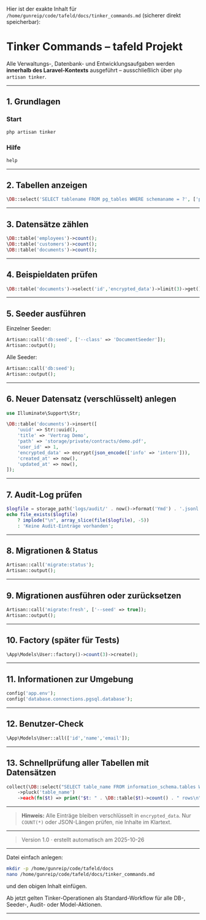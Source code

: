 Hier ist der exakte Inhalt für
`/home/gunreip/code/tafeld/docs/tinker_commands.md`
(sicherer direkt speicherbar):

# Tinker Commands – tafeld Projekt

Alle Verwaltungs-, Datenbank- und Entwicklungsaufgaben werden **innerhalb des Laravel-Kontexts**
ausgeführt – ausschließlich über `php artisan tinker`.

---

## 1. Grundlagen

### Start

```bash
php artisan tinker
```

### Hilfe

```php
help
```

---

## 2. Tabellen anzeigen

```php
\DB::select('SELECT tablename FROM pg_tables WHERE schemaname = ?', ['public']);
```

---

## 3. Datensätze zählen

```php
\DB::table('employees')->count();
\DB::table('customers')->count();
\DB::table('documents')->count();
```

---

## 4. Beispieldaten prüfen

```php
\DB::table('documents')->select('id','encrypted_data')->limit(3)->get();
```

---

## 5. Seeder ausführen

Einzelner Seeder:

```php
Artisan::call('db:seed', ['--class' => 'DocumentSeeder']);
Artisan::output();
```

Alle Seeder:

```php
Artisan::call('db:seed');
Artisan::output();
```

---

## 6. Neuer Datensatz (verschlüsselt) anlegen

```php
use Illuminate\Support\Str;

\DB::table('documents')->insert([
    'uuid' => Str::uuid(),
    'title' => 'Vertrag Demo',
    'path' => 'storage/private/contracts/demo.pdf',
    'user_id' => 1,
    'encrypted_data' => encrypt(json_encode(['info' => 'intern'])),
    'created_at' => now(),
    'updated_at' => now(),
]);
```

---

## 7. Audit-Log prüfen

```php
$logfile = storage_path('logs/audit/' . now()->format('Ymd') . '.jsonl');
echo file_exists($logfile)
    ? implode("\n", array_slice(file($logfile), -5))
    : 'Keine Audit-Einträge vorhanden';
```

---

## 8. Migrationen & Status

```php
Artisan::call('migrate:status');
Artisan::output();
```

---

## 9. Migrationen ausführen oder zurücksetzen

```php
Artisan::call('migrate:fresh', ['--seed' => true]);
Artisan::output();
```

---

## 10. Factory (später für Tests)

```php
\App\Models\User::factory()->count(3)->create();
```

---

## 11. Informationen zur Umgebung

```php
config('app.env');
config('database.connections.pgsql.database');
```

---

## 12. Benutzer-Check

```php
\App\Models\User::all(['id','name','email']);
```

---

## 13. Schnellprüfung aller Tabellen mit Datensätzen

```php
collect(\DB::select("SELECT table_name FROM information_schema.tables WHERE table_schema='public'"))
    ->pluck('table_name')
    ->each(fn($t) => print("$t: " . \DB::table($t)->count() . " rows\n"));
```

---

> **Hinweis:**
Alle Einträge bleiben verschlüsselt in `encrypted_data`.
Nur `COUNT(*)` oder JSON-Längen prüfen, nie Inhalte im Klartext.

---

> Version 1.0 · erstellt automatisch am 2025-10-26

---

Datei einfach anlegen:
```bash
mkdir -p /home/gunreip/code/tafeld/docs
nano /home/gunreip/code/tafeld/docs/tinker_commands.md
```

und den obigen Inhalt einfügen.

Ab jetzt gelten Tinker-Operationen als Standard-Workflow für alle DB-, Seeder-, Audit- oder Model-Aktionen.

---
